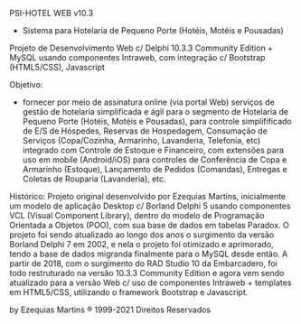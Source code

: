 PSI-HOTEL WEB v10.3
- Sistema para Hotelaria de Pequeno Porte (Hotéis, Motéis e Pousadas)

Projeto de Desenvolvimento Web c/ Delphi 10.3.3 Community Edition + MySQL usando componentes Intraweb, com integração c/ Bootstrap (HTML5/CSS), Javascript

Objetivo: 
- fornecer por meio de assinatura online (via portal Web) serviços de gestão de hotelaria simplificada e ágil para o segmento de Hotelaria de Pequeno Porte (Hotéis, Motéis e Pousadas), para controle simplifificado de E/S de Hóspedes, Reservas de Hospedagem, Consumação de Serviços (Copa/Cozinha, Armarinho, Lavanderia, Telefonia, etc) integrado com Controle de Estoque e Financeiro, com extensões para uso em mobile (Android/iOS) para controles de Conferência de Copa e Armarinho (Estoque), Lançamento de Pedidos (Comandas), Entregas e Coletas de Rouparia (Lavanderia), etc.

Histórico:
Projeto original desenvolvido por Ezequias Martins, inicialmente um modelo de aplicação Desktop c/ Borland Delphi 5 usando componentes VCL (Visual Component Library), dentro do modelo de Programação Orientada a Objetos (POO), com sua base de dados em tabelas Paradox. O projeto foi sendo atualizado ao longo dos anos o surgimento da versão Borland Delphi 7 em 2002, e nela o projeto foi otimizado e aprimorado, tendo a base de dados migranda finalmente para o MySQL desde então. A partir de 2018, com o surgimento do RAD Studio 10 da Embarcadero, foi todo restruturado na versão 10.3.3 Community Edition e agora vem sendo atualizado para a versão Web c/ uso de componentes Intraweb + templates em HTML5/CSS, utilizando o framework Bootstrap e Javascript.

by Ezequias Martins ® 1999-2021 Direitos Reservados
